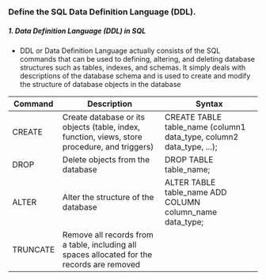 ### Define the SQL Data Definition Language (DDL).

##### 1. Data Definition Language (DDL) in SQL
- DDL or Data Definition Language actually consists of the SQL commands that can be used to defining, altering, and deleting database structures such as tables, indexes, and schemas. It simply deals with descriptions of the database schema and is used to create and modify the structure of database objects in the database

|Command |Description |Syntax|
 | ------- | --------- | ------- |
 |CREATE|Create database or its objects (table, index, function, views, store procedure, and triggers)|CREATE TABLE table_name (column1 data_type, column2 data_type, ...);|
 |DROP|Delete objects from the database|DROP TABLE table_name;|
 |ALTER|Alter the structure of the database|ALTER TABLE table_name ADD COLUMN column_name data_type;|
 |TRUNCATE|Remove all records from a table, including all spaces allocated for the records are removed||TRUNCATE TABLE table_name
